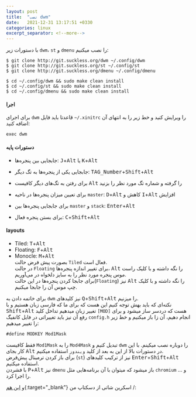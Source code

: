 ```yaml
---
layout: post
title:  "نصب dwm"
date:   2021-12-31 13:17:51 +0330
categories: linux
excerpt_separator: <!--more-->
---
```

با دستورات زیر `dwm`، `st` و `dmenu` را نصب میکنیم:
```console
$ git clone http://git.suckless.org/dwm ~/.config/dwm
$ git clone http://git.suckless.org/st ~/.config/st
$ git clone http://git.suckless.org/dmenu ~/.config/dmenu
```   
```console
$ cd ~/.config/dwm && sudo make clean install
$ cd ~/.config/st && sudo make clean install
$ cd ~/.config/dmenu && sudo make clean install
```   
<!--more-->
#### اجرا
برای اجرای `dwm` قاعدتا باید فایل `~/.xinitrc` را ویرایش کنید و خط زیر را به انتهای آن اضافه کنید:
```console
exec dwm
```   
#### دستورات پایه
- جابجایی بین پنجره‌ها: <kbd>J</kbd>+<kbd>Alt</kbd> یا <kbd>K</kbd>+<kbd>Alt</kbd>
- جابجایی یکی از پنجره‌ها به تگ دیگر: <kbd>TAG_Number</kbd>+<kbd>Shift</kbd>+<kbd>Alt</kbd>

- برای رفتن به تگ‌های دیگر کافیست <kbd>Alt</kbd> را گرفته و شماره تگ مورد نظر را بزنید
- برای تعیین میزان پنجره‌ها در ناحیه `master`: <kbd>D</kbd>+<kbd>Alt</kbd> کاهش و <kbd>I</kbd>+<kbd>Alt</kbd> افزایش
- برای جابجایی پنجره‌ها بین `master` و `stack`: <kbd>Enter</kbd>+<kbd>Alt</kbd>
- برای بستن پنجره فعال: <kbd>C</kbd>+<kbd>Shift</kbd>+<kbd>Alt</kbd>   

#### layouts
- Tiled: <kbd>T</kbd>+<kbd>Alt</kbd>
- Floating: <kbd>F</kbd>+<kbd>Alt</kbd>
- Monocle: <kbd>M</kbd>+<kbd>Alt</kbd>  
بصورت پیش فرض حالت `Tiled` فعال است.  
در حالت `Floating` برای تغییر اندازه پنجره‌ها، <kbd>Alt</kbd> را نگه داشته و با کلیک راست موس پنجره مورد نظر را به سایز دلخواه در می‌آوریم.  
برای جابجا کردن پنجره‌ها در این حالت(`Floating`) نیز <kbd>Alt</kbd> را نگه داشته و با کلیک چپ موس آن را جابجا میکنیم.

برای خاتمه دادن به `dwm` نیز کلیدهای <kbd>Q</kbd>+<kbd>Shift</kbd>+<kbd>Alt</kbd> را میزنیم.   
نکته‌ای که باید بهش توجه کنیم این هست که برای ما که فارسی زبان هستیم و با <kbd>Shift</kbd>+<kbd>Alt</kbd> تغییر زبان میدهیم تداخل کلید `[MOD]` هست که دردسر ساز میشود و برای رفع آن نیز باید تغییراتی در فایل کانفیگ `config.h` انجام دهیم، آن زا باز میکنیم و خط زیر را تغییر میدهیم:
```console
#define MODKEY Mod1Mask
```   
فقط کافیست `Mod1Mask` را به `Mod4Mask` تبدیل کنیم و `dwm` را دوباره نصب میکینم. با این کار بجای <kbd>Alt</kbd> در دستورات بالا از این به بعد از کلید `ویندوز` استفاده میکنیم.  
برای باز کردن ترمینال پیش‌فرض (`st`) نیز از ترکیب کلیدهای <kbd>Enter</kbd>+<kbd>Shift</kbd>+<kbd>Alt</kbd> استفاده میکنیم.  
با فشردن <kbd>P</kbd>+<kbd>Alt</kbd> نیز `dmenu` باز میشود که میتوان با آن برنامه‌هایی مثل `chromium` و ... را اجرا کرد.

و [این هم](https://live.staticflickr.com/65535/51790054095_273bd378a0_o.png){:target="_blank"} اسکرین شاتی از دسکتاپ من /:
